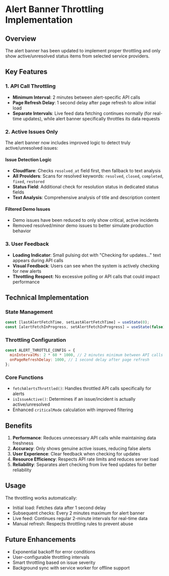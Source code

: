 # Alert Banner Throttling Implementation

## Overview
The alert banner has been updated to implement proper throttling and only show active/unresolved status items from selected service providers.

## Key Features

### 1. API Call Throttling
- **Minimum Interval**: 2 minutes between alert-specific API calls
- **Page Refresh Delay**: 1 second delay after page refresh to allow initial load
- **Separate Intervals**: Live feed data fetching continues normally (for real-time updates), while alert banner specifically throttles its data requests

### 2. Active Issues Only
The alert banner now includes improved logic to detect truly active/unresolved issues:

#### Issue Detection Logic
- **Cloudflare**: Checks `resolved_at` field first, then fallback to text analysis
- **All Providers**: Scans for resolved keywords: `resolved`, `closed`, `completed`, `fixed`, `restored`
- **Status Field**: Additional check for resolution status in dedicated status fields
- **Text Analysis**: Comprehensive analysis of title and description content

#### Filtered Demo Issues
- Demo issues have been reduced to only show critical, active incidents
- Removed resolved/minor demo issues to better simulate production behavior

### 3. User Feedback
- **Loading Indicator**: Small pulsing dot with "Checking for updates..." text appears during API calls
- **Visual Feedback**: Users can see when the system is actively checking for new alerts
- **Throttling Respect**: No excessive polling or API calls that could impact performance

## Technical Implementation

### State Management
```javascript
const [lastAlertFetchTime, setLastAlertFetchTime] = useState(0);
const [alertFetchInProgress, setAlertFetchInProgress] = useState(false);
```

### Throttling Configuration
```javascript
const ALERT_THROTTLE_CONFIG = {
  minIntervalMs: 2 * 60 * 1000, // 2 minutes minimum between API calls
  onPageRefreshDelay: 1000, // 1 second delay after page refresh
};
```

### Core Functions
- `fetchAlertsThrottled()`: Handles throttled API calls specifically for alerts
- `isIssueActive()`: Determines if an issue/incident is actually active/unresolved
- Enhanced `criticalMode` calculation with improved filtering

## Benefits

1. **Performance**: Reduces unnecessary API calls while maintaining data freshness
2. **Accuracy**: Only shows genuine active issues, reducing false alerts
3. **User Experience**: Clear feedback when checking for updates
4. **Resource Efficiency**: Respects API rate limits and reduces server load
5. **Reliability**: Separates alert checking from live feed updates for better reliability

## Usage

The throttling works automatically:
- Initial load: Fetches data after 1 second delay
- Subsequent checks: Every 2 minutes maximum for alert banner
- Live feed: Continues regular 2-minute intervals for real-time data
- Manual refresh: Respects throttling rules to prevent abuse

## Future Enhancements

- Exponential backoff for error conditions
- User-configurable throttling intervals
- Smart throttling based on issue severity
- Background sync with service worker for offline support
